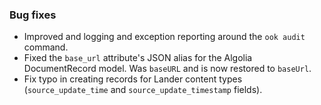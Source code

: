 ### Bug fixes

- Improved and logging and exception reporting around the `ook audit` command.
- Fixed the `base_url` attribute's JSON alias for the Algolia DocumentRecord model. Was `baseURL` and is now restored to `baseUrl`.
- Fix typo in creating records for Lander content types (`source_update_time` and `source_update_timestamp` fields).
